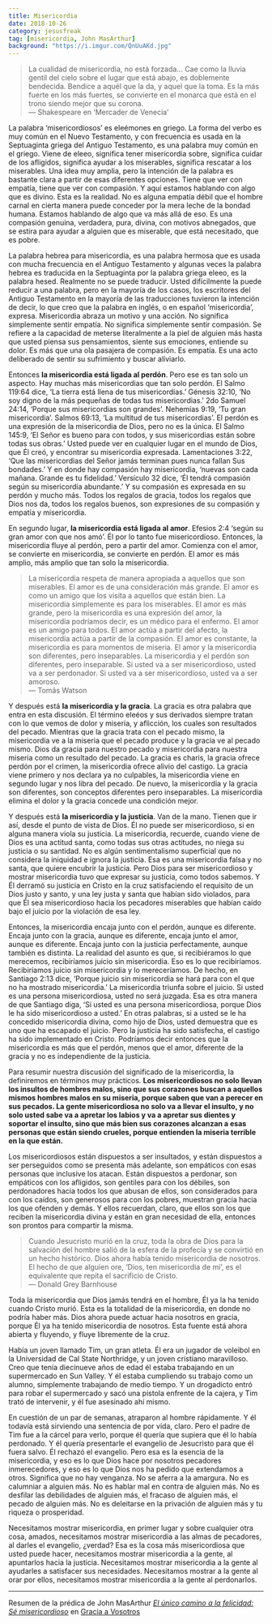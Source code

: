 ```yaml
---
title: Misericordia
date: 2018-10-26
category: jesusfreak
tag: [misericordia, John MasArthur]
background: "https://i.imgur.com/QnUuAKd.jpg"
---
```


>La cualidad de misericordia, no está forzada... Cae como la lluvia gentil del cielo sobre el lugar que está abajo, es doblemente bendecida. Bendice a aquél que la da, y aquel que la toma. Es la más fuerte en los más fuertes, se convierte en el monarca que está en el trono siendo mejor que su corona.<br>
> — Shakespeare en ‘Mercader de Venecia’

La palabra ‘misericordiosos’ es eleémones en griego. La forma del verbo es muy común en el Nuevo Testamento, y con frecuencia es usada en la Septuaginta griega del Antiguo Testamento, es una palabra muy común en el griego. Viene de eleeo, significa tener misericordia sobre, significa cuidar de los afligidos, significa ayudar a los miserables, significa rescatar a los miserables. Una idea muy amplia, pero la intención de la palabra es bastante clara a partir de esas diferentes opciones. Tiene que ver con empatía, tiene que ver con compasión. Y aquí estamos hablando con algo que es divino. Esta es la realidad. No es alguna empatía débil que el hombre carnal en cierta manera puede conceder por la mera leche de la bondad humana. Estamos hablando de algo que va más allá de eso. Es una compasión genuina, verdadera, pura, divina, con motivos abnegados, que se estira para ayudar a alguien que es miserable, que está necesitado, que es pobre.

La palabra hebrea para misericordia, es una palabra hermosa que es usada con mucha frecuencia en el Antiguo Testamento y algunas veces la palabra hebrea es traducida en la Septuaginta por la palabra griega eleeo, es la palabra hesed.  Realmente no se puede traducir. Usted difícilmente la puede reducir a una palabra, pero en la mayoría de los casos, los escritores del Antiguo Testamento en la mayoría de las traducciones tuvieron la intención de decir, lo que creo que la palabra en inglés, o en español ‘misericordia’, expresa. Misericordia abraza un motivo y una acción. No significa simplemente sentir empatía. No significa simplemente sentir compasión. Se refiere a la capacidad de meterse literalmente a la piel de alguien más hasta que usted piensa sus pensamientos, siente sus emociones, entiende su dolor. Es más que una ola pasajera de compasión. Es empatía. Es una acto deliberado de sentir su sufrimiento y buscar aliviarlo.

Entonces **la misericordia está ligada al perdón**. Pero ese es tan solo un aspecto. Hay muchas más misericordias que tan solo perdón. El Salmo 119:64 dice, ‘La tierra está llena de tus misericordias.’ Génesis 32:10, ‘No soy digno de la más pequeñas de todas tus misericordias.’ 2do Samuel 24:14, ‘Porque sus misericordias son grandes’. Nehemías 9:19, ‘Tu gran misericordia’. Salmos 69:13, ‘La multitud de tus misericordias’. El perdón es una expresión de la misericordia de Dios, pero no es la única. El Salmo 145:9, ‘El Señor es bueno para con todos, y sus misericordias están sobre todas sus obras.’ Usted puede ver en cualquier lugar en el mundo de Dios, que Él creó, y encontrar su misericordia expresada. Lamentaciones 3:22, ‘Que las misericordias del Señor jamás terminan pues nunca fallan Sus bondades.’ Y en donde hay compasión hay misericordia, ‘nuevas son cada mañana. Grande es tu fidelidad.’ Versículo 32 dice, ‘Él tendrá compasión según su misericordia abundante.’ Y su compasión es expresada en su perdón y mucho más. Todos los regalos de gracia, todos los regalos que Dios nos da, todos los regalos buenos, son expresiones de su compasión y empatía y misericordia.

En segundo lugar, **la misericordia está ligada al amor**. Efesios 2:4 ‘según su gran amor con que nos amó’. Él por lo tanto fue misericordioso. Entonces, la misericordia fluye al perdón, pero a partir del amor. Comienza con el amor, se convierte en misericordia, se convierte en perdón. El amor es más amplio, más amplio que tan solo la misericordia.

> La misericordia respeta de manera apropiada a aquellos que son miserables. El amor es de una consideración más grande. El amor es como un amigo que los visita a aquellos que están bien. La misericordia simplemente es para los miserables. El amor es más grande, pero la misericordia es una expresión del amor, la misericordia podríamos decir, es un médico para el enfermo. El amor es un amigo para todos. El amor actúa a partir del afecto, la misericordia actúa a partir de la compasión. El amor es constante, la misericordia es para momentos de miseria. El amor y la misericordia son diferentes, pero inseparables. La misericordia y el perdón son diferentes, pero inseparable. Si usted va a ser misericordioso, usted va a ser perdonador. Si usted va a ser misericordioso, usted va a ser amoroso.<br>
> — Tomás Watson

Y después está **la misericordia y la gracia**. La gracia es otra palabra que entra en esta discusión. El término eleéos y sus derivados siempre tratan con lo que vemos de dolor y miseria, y aflicción, los cuales son resultados del pecado. Mientras que la gracia trata con el pecado mismo, la misericordia ve a la miseria que el pecado produce y la gracia ve al pecado mismo. Dios da gracia para nuestro pecado y misericordia para nuestra miseria como un resultado del pecado. La gracia es charis, la gracia ofrece perdón por el crimen, la misericordia ofrece alivio del castigo. La gracia viene primero y nos declara ya no culpables, la misericordia viene en segundo lugar y nos libra del pecado. De nuevo, la misericordia y la gracia son diferentes, son conceptos diferentes pero inseparables. La misericordia elimina el dolor y la gracia concede una condición mejor.

Y después está **la misericordia y la justicia**. Van de la mano. Tienen que ir así, desde el punto de vista de Dios. Él no puede ser misericordioso, si en alguna manera viola su justicia. La misericordia, recuerde, cuando viene de Dios es una actitud santa, como todas sus otras actitudes, no niega su justicia o su santidad. No es algún sentimentalismo superficial que no considera la iniquidad e ignora la justicia. Esa es una misericordia falsa y no santa, que quiere encubrir la justicia. Pero Dios para ser misericordioso y mostrar misericordia tuvo que expresar su justicia, como todos sabemos. Y Él derramó su justicia en Cristo en la cruz satisfaciendo el requisito de un Dios justo y santo, y una ley justa y santa que habían sido violados, para que Él sea misericordioso hacia los pecadores miserables que habían caído bajo el juicio por la violación de esa ley.

Entonces, la misericordia encaja junto con el perdón, aunque es diferente. Encaja junto con la gracia, aunque es diferente, encaja junto el amor, aunque es diferente. Encaja junto con la justicia perfectamente, aunque también es distinta. La realidad del asunto es que, si recibiéramos lo que merecemos, recibiríamos juicio sin misericordia. Eso es lo que recibiríamos. Recibiríamos juicio sin misericordia y lo mereceríamos. De hecho, en Santiago 2:13 dice, ‘Porque juicio sin misericordia se hará para con el que no ha mostrado misericordia.’ La misericordia triunfa sobre el juicio. Si usted es una persona misericordiosa, usted no será juzgada. Esa es otra manera de que Santiago diga, ‘Si usted es una persona misericordiosa, porque Dios le ha sido misericordioso a usted.’ En otras palabras, si a usted se le ha concedido misericordia divina, como hijo de Dios, usted demuestra que es uno que ha escapado el juicio. Pero la justicia ha sido satisfecha, el castigo ha sido implementado en Cristo. Podríamos decir entonces que la misericordia es más que el perdón, menos que el amor, diferente de la gracia y no es independiente de la justicia.

Para resumir nuestra discusión del significado de la misericordia, la definiremos en términos muy prácticos. **Los misericordiosos no solo llevan los insultos de hombres malos, sino que sus corazones buscan a aquellos mismos hombres malos en su miseria, porque saben que van a perecer en sus pecados. La gente misericordiosa no solo va a llevar el insulto, y no solo usted sabe va a apretar los labios y va a apretar sus dientes y soportar el insulto, sino que más bien sus corazones alcanzan a esas personas que están siendo crueles, porque entienden la miseria terrible en la que están.**

Los misericordiosos están dispuestos a ser insultados, y están dispuestos a ser perseguidos como se presenta más adelante, son empáticos con esas personas que inclusive los atacan. Están dispuestos a perdonar, son empáticos con los afligidos, son gentiles para con los débiles, son perdonadores hacia todos los que abusan de ellos, son considerados para con los caídos, son generosos para con los pobres, muestran gracia hacia los que ofenden y demás. Y ellos recuerdan, claro, que ellos son los que reciben la misericordia divina y están en gran necesidad de ella, entonces son prontos para compartir la misma.

> Cuando Jesucristo murió en la cruz, toda la obra de Dios para la salvación del hombre salió de la esfera de la profecía y se convirtió en un hecho histórico. Dios ahora había tenido misericordia de nosotros. El hecho de que alguien ore, ‘Dios, ten misericordia de mí’, es el equivalente que repita el sacrificio de Cristo.<br>
> — Donald Grey Barnhouse

Toda la misericordia que Dios jamás tendrá en el hombre, Él ya la ha tenido cuando Cristo murió. Esta es la totalidad de la misericordia, en donde no podría haber más. Dios ahora puede actuar hacia nosotros en gracia, porque Él ya ha tenido misericordia de nosotros. Esta fuente está ahora abierta y fluyendo, y fluye libremente de la cruz.

Había un joven llamado Tim, un gran atleta. Él era un jugador de voleibol en la Universidad de Cal State Northridge, y un joven cristiano maravilloso. Creo que tenía diecinueve años de edad él estaba trabajando en un supermercado en Sun Valley. Y él estaba cumpliendo su trabajo como un alumno, simplemente trabajando de medio tiempo. Y un drogadicto entró para robar el supermercado y sacó una pistola enfrente de la cajera, y Tim trató de intervenir, y él fue asesinado ahí mismo.

En cuestión de un par de semanas, atraparon al hombre rápidamente. Y él todavía está sirviendo una sentencia de por vida, claro. Pero el padre de Tim fue a la cárcel para verlo, porque él quería que supiera que él lo había perdonado. Y él quería presentarle el evangelio de Jesucristo para que él fuera salvo. Él rechazó el evangelio. Pero esa es la esencia de la misericordia, y eso es lo que Dios hace por nosotros pecadores inmerecedores, y eso es lo que Dios nos ha pedido que extendamos a otros. Significa que no hay venganza. No se aferra a la amargura. No es calumniar a alguien más. No es hablar mal en contra de alguien más. No es desfilar las debilidades de alguien más, el fracaso de alguien más, el pecado de alguien más. No es deleitarse en la privación de alguien más y tu riqueza o prosperidad.

Necesitamos mostrar misericordia, en primer lugar y sobre cualquier otra cosa, amados, necesitamos mostrar misericordia a las almas de pecadores, al darles el evangelio, ¿verdad? Esa es la cosa más misericordiosa que usted puede hacer, necesitamos mostrar misericordia a la gente, al apuntarlos hacia la justicia. Necesitamos mostrar misericordia a la gente al ayudarles a satisfacer sus necesidades. Necesitamos mostrar a la gente al orar por ellos, necesitamos mostrar misericordia a la gente al perdonarlos.

---

Resumen de la prédica de John MasArthur _[El único camino a la felicidad: Sé misericordioso](https://www.gracia.org/library/sermons-library/GAV-90-193/el-único-camino-a-la-felicidad-sé-misericordioso)_ en [Gracia a Vosotros](https://www.gracia.org)